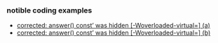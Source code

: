 ### notible coding examples
- [corrected: answer() const’ was hidden [-Woverloaded-virtual=] (a)](https://github.com/perriera/interfaces/compare/v4.30.44...v4.30.45)
- [corrected: answer() const’ was hidden [-Woverloaded-virtual=] (b)](https://github.com/perriera/interfaces/releases/tag/v4.30.45)
